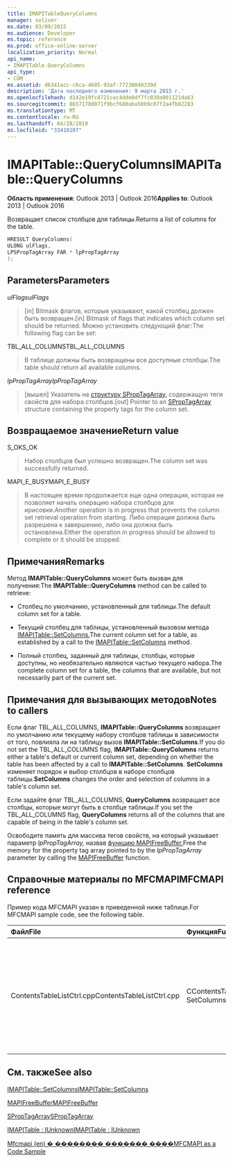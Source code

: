 ```yaml
---
title: IMAPITableQueryColumns
manager: soliver
ms.date: 03/09/2015
ms.audience: Developer
ms.topic: reference
ms.prod: office-online-server
localization_priority: Normal
api_name:
- IMAPITable.QueryColumns
api_type:
- COM
ms.assetid: d6341acc-c6ca-4605-93af-77230040339d
description: 'Дата последнего изменения: 9 марта 2015 г.'
ms.openlocfilehash: d142e19fc4721cec4dde0df7fc030a001121da63
ms.sourcegitcommit: 8657170d071f9bcf680aba50b9c07f2a4fb82283
ms.translationtype: MT
ms.contentlocale: ru-RU
ms.lasthandoff: 04/28/2019
ms.locfileid: "33410107"
---
```

# <a name="imapitablequerycolumns"></a><span data-ttu-id="e0072-103">IMAPITable::QueryColumns</span><span class="sxs-lookup"><span data-stu-id="e0072-103">IMAPITable::QueryColumns</span></span>

  
  
<span data-ttu-id="e0072-104">**Область применения**: Outlook 2013 | Outlook 2016</span><span class="sxs-lookup"><span data-stu-id="e0072-104">**Applies to**: Outlook 2013 | Outlook 2016</span></span> 
  
<span data-ttu-id="e0072-105">Возвращает список столбцов для таблицы.</span><span class="sxs-lookup"><span data-stu-id="e0072-105">Returns a list of columns for the table.</span></span>
  
```cpp
HRESULT QueryColumns(
ULONG ulFlags,
LPSPropTagArray FAR * lpPropTagArray
);
```

## <a name="parameters"></a><span data-ttu-id="e0072-106">Parameters</span><span class="sxs-lookup"><span data-stu-id="e0072-106">Parameters</span></span>

 <span data-ttu-id="e0072-107">_ulFlags_</span><span class="sxs-lookup"><span data-stu-id="e0072-107">_ulFlags_</span></span>
  
> <span data-ttu-id="e0072-108">[in] Bitmask флагов, которые указывают, какой столбец должен быть возвращен.</span><span class="sxs-lookup"><span data-stu-id="e0072-108">[in] Bitmask of flags that indicates which column set should be returned.</span></span> <span data-ttu-id="e0072-109">Можно установить следующий флаг:</span><span class="sxs-lookup"><span data-stu-id="e0072-109">The following flag can be set:</span></span>
    
<span data-ttu-id="e0072-110">TBL_ALL_COLUMNS</span><span class="sxs-lookup"><span data-stu-id="e0072-110">TBL_ALL_COLUMNS</span></span> 
  
> <span data-ttu-id="e0072-111">В таблице должны быть возвращены все доступные столбцы.</span><span class="sxs-lookup"><span data-stu-id="e0072-111">The table should return all available columns.</span></span>
    
 <span data-ttu-id="e0072-112">_lpPropTagArray_</span><span class="sxs-lookup"><span data-stu-id="e0072-112">_lpPropTagArray_</span></span>
  
> <span data-ttu-id="e0072-113">[вышел] Указатель на [структуру SPropTagArray,](sproptagarray.md) содержащую теги свойств для набора столбцов.</span><span class="sxs-lookup"><span data-stu-id="e0072-113">[out] Pointer to an [SPropTagArray](sproptagarray.md) structure containing the property tags for the column set.</span></span> 
    
## <a name="return-value"></a><span data-ttu-id="e0072-114">Возвращаемое значение</span><span class="sxs-lookup"><span data-stu-id="e0072-114">Return value</span></span>

<span data-ttu-id="e0072-115">S_OK</span><span class="sxs-lookup"><span data-stu-id="e0072-115">S_OK</span></span> 
  
> <span data-ttu-id="e0072-116">Набор столбцов был успешно возвращен.</span><span class="sxs-lookup"><span data-stu-id="e0072-116">The column set was successfully returned.</span></span>
    
<span data-ttu-id="e0072-117">MAPI_E_BUSY</span><span class="sxs-lookup"><span data-stu-id="e0072-117">MAPI_E_BUSY</span></span> 
  
> <span data-ttu-id="e0072-118">В настоящее время продолжается еще одна операция, которая не позволяет начать операцию набора столбцов для ирисовки.</span><span class="sxs-lookup"><span data-stu-id="e0072-118">Another operation is in progress that prevents the column set retrieval operation from starting.</span></span> <span data-ttu-id="e0072-119">Либо операция должна быть разрешена к завершению, либо она должна быть остановлена.</span><span class="sxs-lookup"><span data-stu-id="e0072-119">Either the operation in progress should be allowed to complete or it should be stopped.</span></span>
    
## <a name="remarks"></a><span data-ttu-id="e0072-120">Примечания</span><span class="sxs-lookup"><span data-stu-id="e0072-120">Remarks</span></span>

<span data-ttu-id="e0072-121">Метод **IMAPITable::QueryColumns** может быть вызван для получения:</span><span class="sxs-lookup"><span data-stu-id="e0072-121">The **IMAPITable::QueryColumns** method can be called to retrieve:</span></span> 
  
- <span data-ttu-id="e0072-122">Столбец по умолчанию, установленный для таблицы.</span><span class="sxs-lookup"><span data-stu-id="e0072-122">The default column set for a table.</span></span>
    
- <span data-ttu-id="e0072-123">Текущий столбец для таблицы, установленный вызовом метода [IMAPITable::SetColumns.](imapitable-setcolumns.md)</span><span class="sxs-lookup"><span data-stu-id="e0072-123">The current column set for a table, as established by a call to the [IMAPITable::SetColumns](imapitable-setcolumns.md) method.</span></span> 
    
- <span data-ttu-id="e0072-124">Полный столбец, заданный для таблицы, столбцы, которые доступны, но необязательно являются частью текущего набора.</span><span class="sxs-lookup"><span data-stu-id="e0072-124">The complete column set for a table, the columns that are available, but not necessarily part of the current set.</span></span>
    
## <a name="notes-to-callers"></a><span data-ttu-id="e0072-125">Примечания для вызывающих методов</span><span class="sxs-lookup"><span data-stu-id="e0072-125">Notes to callers</span></span>

<span data-ttu-id="e0072-126">Если флаг TBL_ALL_COLUMNS, **IMAPITable::QueryColumns** возвращает по умолчанию или текущему набору столбцов таблицы в зависимости от того, повлияла ли на таблицу вызов **IMAPITable::SetColumns**.</span><span class="sxs-lookup"><span data-stu-id="e0072-126">If you do not set the TBL_ALL_COLUMNS flag, **IMAPITable::QueryColumns** returns either a table's default or current column set, depending on whether the table has been affected by a call to **IMAPITable::SetColumns**.</span></span> <span data-ttu-id="e0072-127">**SetColumns** изменяет порядок и выбор столбцов в наборе столбцов таблицы.</span><span class="sxs-lookup"><span data-stu-id="e0072-127">**SetColumns** changes the order and selection of columns in a table's column set.</span></span> 
  
<span data-ttu-id="e0072-128">Если задайте флаг TBL_ALL_COLUMNS, **QueryColumns** возвращает все столбцы, которые могут быть в столбце таблицы.</span><span class="sxs-lookup"><span data-stu-id="e0072-128">If you set the TBL_ALL_COLUMNS flag, **QueryColumns** returns all of the columns that are capable of being in the table's column set.</span></span> 
  
<span data-ttu-id="e0072-129">Освободите память для массива тегов свойств, на который указывает параметр _lpPropTagArray,_ назвав [функцию MAPIFreeBuffer.](mapifreebuffer.md)</span><span class="sxs-lookup"><span data-stu-id="e0072-129">Free the memory for the property tag array pointed to by the  _lpPropTagArray_ parameter by calling the [MAPIFreeBuffer](mapifreebuffer.md) function.</span></span> 
  
## <a name="mfcmapi-reference"></a><span data-ttu-id="e0072-130">Справочные материалы по MFCMAPI</span><span class="sxs-lookup"><span data-stu-id="e0072-130">MFCMAPI reference</span></span>

<span data-ttu-id="e0072-131">Пример кода MFCMAPI указан в приведенной ниже таблице.</span><span class="sxs-lookup"><span data-stu-id="e0072-131">For MFCMAPI sample code, see the following table.</span></span>
  
|<span data-ttu-id="e0072-132">**Файл**</span><span class="sxs-lookup"><span data-stu-id="e0072-132">**File**</span></span>|<span data-ttu-id="e0072-133">**Функция**</span><span class="sxs-lookup"><span data-stu-id="e0072-133">**Function**</span></span>|<span data-ttu-id="e0072-134">**Примечание**</span><span class="sxs-lookup"><span data-stu-id="e0072-134">**Comment**</span></span>|
|:-----|:-----|:-----|
|<span data-ttu-id="e0072-135">ContentsTableListCtrl.cpp</span><span class="sxs-lookup"><span data-stu-id="e0072-135">ContentsTableListCtrl.cpp</span></span>  <br/> |<span data-ttu-id="e0072-136">CContentsTableListCtrl::D SetColumns</span><span class="sxs-lookup"><span data-stu-id="e0072-136">CContentsTableListCtrl::DoSetColumns</span></span>  <br/> |<span data-ttu-id="e0072-137">MFCMAPI использует метод **IMAPITable::QueryColumns** для получения текущего набора столбцов для таблицы, чтобы пользователь может изменить его.</span><span class="sxs-lookup"><span data-stu-id="e0072-137">MFCMAPI uses the **IMAPITable::QueryColumns** method to retrieve the current column set for a table so the user can edit it.</span></span>  <br/> |
   
## <a name="see-also"></a><span data-ttu-id="e0072-138">См. также</span><span class="sxs-lookup"><span data-stu-id="e0072-138">See also</span></span>



[<span data-ttu-id="e0072-139">IMAPITable::SetColumns</span><span class="sxs-lookup"><span data-stu-id="e0072-139">IMAPITable::SetColumns</span></span>](imapitable-setcolumns.md)
  
[<span data-ttu-id="e0072-140">MAPIFreeBuffer</span><span class="sxs-lookup"><span data-stu-id="e0072-140">MAPIFreeBuffer</span></span>](mapifreebuffer.md)
  
[<span data-ttu-id="e0072-141">SPropTagArray</span><span class="sxs-lookup"><span data-stu-id="e0072-141">SPropTagArray</span></span>](sproptagarray.md)
  
[<span data-ttu-id="e0072-142">IMAPITable : IUnknown</span><span class="sxs-lookup"><span data-stu-id="e0072-142">IMAPITable : IUnknown</span></span>](imapitableiunknown.md)


[<span data-ttu-id="e0072-143">Mfcmapi (en) � �������� ������� ����</span><span class="sxs-lookup"><span data-stu-id="e0072-143">MFCMAPI as a Code Sample</span></span>](mfcmapi-as-a-code-sample.md)

